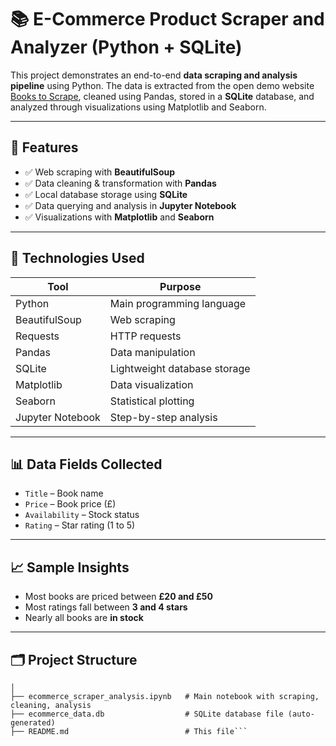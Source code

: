 # 📚 E-Commerce Product Scraper and Analyzer (Python + SQLite)

This project demonstrates an end-to-end **data scraping and analysis pipeline** using Python. The data is extracted from the open demo website [Books to Scrape](https://books.toscrape.com), cleaned using Pandas, stored in a **SQLite** database, and analyzed through visualizations using Matplotlib and Seaborn.

---

## 🚀 Features

- ✅ Web scraping with **BeautifulSoup**
- ✅ Data cleaning & transformation with **Pandas**
- ✅ Local database storage using **SQLite**
- ✅ Data querying and analysis in **Jupyter Notebook**
- ✅ Visualizations with **Matplotlib** and **Seaborn**

---

## 📌 Technologies Used

| Tool           | Purpose                         |
|----------------|---------------------------------|
| Python         | Main programming language       |
| BeautifulSoup  | Web scraping                    |
| Requests       | HTTP requests                   |
| Pandas         | Data manipulation               |
| SQLite         | Lightweight database storage    |
| Matplotlib     | Data visualization              |
| Seaborn        | Statistical plotting            |
| Jupyter Notebook | Step-by-step analysis         |

---

## 📊 Data Fields Collected

- `Title` – Book name  
- `Price` – Book price (£)  
- `Availability` – Stock status  
- `Rating` – Star rating (1 to 5)

---

## 📈 Sample Insights

- Most books are priced between **£20 and £50**
- Most ratings fall between **3 and 4 stars**
- Nearly all books are **in stock**

---

## 🗂️ Project Structure

```ecommerce-scraper-analysis/
│
├── ecommerce_scraper_analysis.ipynb   # Main notebook with scraping, cleaning, analysis
├── ecommerce_data.db                  # SQLite database file (auto-generated)
├── README.md                          # This file```


